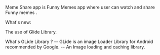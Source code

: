 Meme Share app is Funny Memes app where user can watch and share Funny memes .

What's new:

The use of Glide Library.

What's GLide Library ? 
-- GLide is an image Loader Library for Android recommended by Google.
-- An Image loading and caching library.


